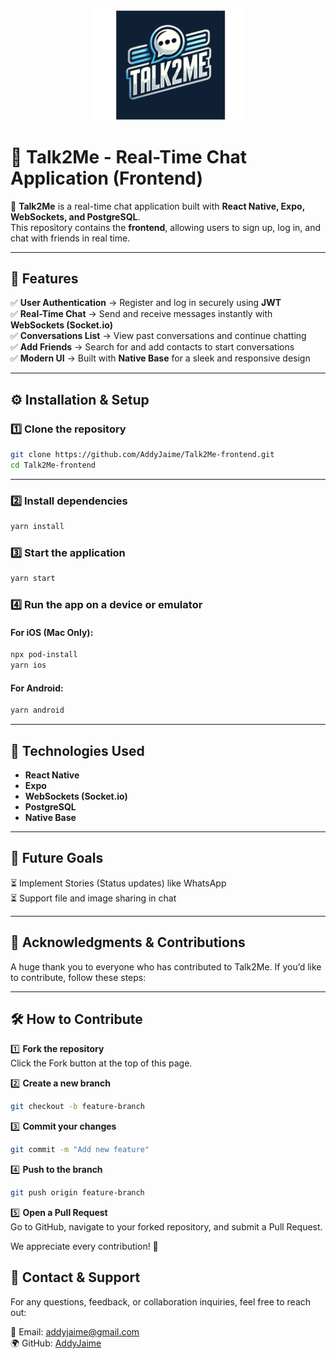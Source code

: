 <p align="center">
  <img src="https://github.com/AddyJaime/Talk2Me-frontend/blob/main/Talk2Me/src/assets/images/Talk2me-logo.png?raw=true" alt="" width="250"/>
</p>

# 📱 Talk2Me - Real-Time Chat Application (Frontend)

🚀 **Talk2Me** is a real-time chat application built with **React Native, Expo, WebSockets, and PostgreSQL**.  
This repository contains the **frontend**, allowing users to sign up, log in, and chat with friends in real time.

---

## 📌 Features

✅ **User Authentication** → Register and log in securely using **JWT**  
✅ **Real-Time Chat** → Send and receive messages instantly with **WebSockets (Socket.io)**  
✅ **Conversations List** → View past conversations and continue chatting  
✅ **Add Friends** → Search for and add contacts to start conversations  
✅ **Modern UI** → Built with **Native Base** for a sleek and responsive design

---

## ⚙️ Installation & Setup

### **1️⃣ Clone the repository**

```sh
git clone https://github.com/AddyJaime/Talk2Me-frontend.git
cd Talk2Me-frontend
```

---

### **2️⃣ Install dependencies**

```sh
yarn install
```

### **3️⃣ Start the application**

```sh
yarn start
```

### **4️⃣ Run the app on a device or emulator**

#### For iOS (Mac Only):

```sh
npx pod-install
yarn ios
```

#### For Android:

```sh
yarn android
```

---

## 🔗 Technologies Used

- **React Native**
- **Expo**
- **WebSockets (Socket.io)**
- **PostgreSQL**
- **Native Base**

---

## 🚀 Future Goals

⏳ Implement Stories (Status updates) like WhatsApp  
⏳ Support file and image sharing in chat

---

## 🤝 Acknowledgments & Contributions

A huge thank you to everyone who has contributed to Talk2Me.
If you’d like to contribute, follow these steps:

---

## 🛠️ How to Contribute

1️⃣ **Fork the repository**  
Click the Fork button at the top of this page.

2️⃣ **Create a new branch**

```sh
git checkout -b feature-branch
```

3️⃣ **Commit your changes**

```sh
git commit -m "Add new feature"
```

4️⃣ **Push to the branch**

```sh
git push origin feature-branch
```

5️⃣ **Open a Pull Request**  
Go to GitHub, navigate to your forked repository, and submit a Pull Request.

We appreciate every contribution! 🚀

## 📧 Contact & Support

For any questions, feedback, or collaboration inquiries, feel free to reach out:

📧 Email: addyjaime@gmail.com  
🌍 GitHub: [AddyJaime](https://github.com/AddyJaime)

##
